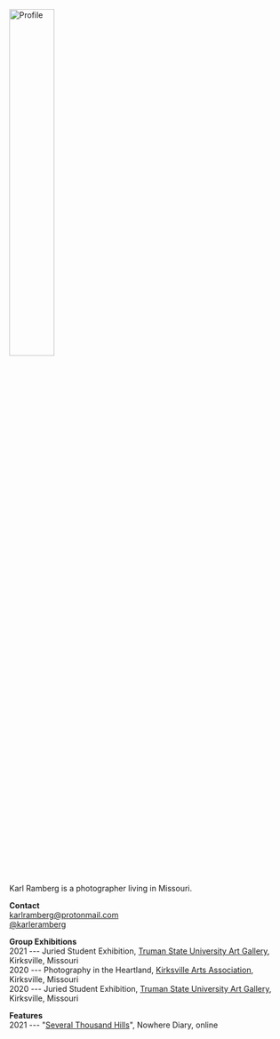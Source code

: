 <img src="images/info.jpg" alt="Profile" style="width: 40%">

Karl Ramberg is a photographer living in Missouri. 

**Contact**<br>
[karlramberg@protonmail.com](mailto:karlramberg@protonmail.com)<br>
[@karleramberg](https://instagram.com/karleramberg)

**Group Exhibitions**<br>
2021 --- Juried Student Exhibition, [Truman State University Art Gallery](http://gallery.arttruman.com/), Kirksville, Missouri<br>
2020 --- Photography in the Heartland, [Kirksville Arts Association](https://kirksvillearts.org), Kirksville, Missouri<br>
2020 --- Juried Student Exhibition, [Truman State University Art Gallery](http://gallery.arttruman.com/), Kirksville, Missouri 

**Features**<br>
2021 --- "[Several Thousand Hills](https://nowherediary.co/news/several-thousand-hills)", Nowhere Diary, online